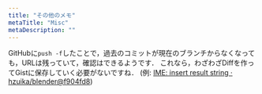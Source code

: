 ```yaml
---
title: "その他のメモ"
metaTitle: "Misc"
metaDescription: ""
---
```


GitHubに`push -f`したことで，過去のコミットが現在のブランチからなくなっても，URLは残っていて，確認はできるようです．
これなら，わざわざDiffを作ってGistに保存していく必要がないですね．
(例: [IME: insert result string · hzuika/blender@f904fd8](https://github.com/hzuika/blender/commit/f904fd8d5ec1661ce9a9b66af346d45575a511ee))